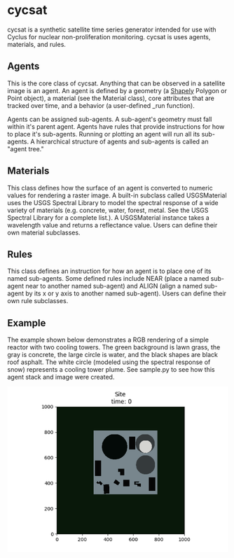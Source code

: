 # cycsat
cycsat is a synthetic satellite time series generator intended for use with Cyclus for nuclear non-proliferation monitoring. cycsat is uses agents, materials, and rules.

## Agents
This is the core class of cycsat. Anything that can be observed in a satellite image is an agent. An agent is defined by a geometry (a [Shapely](https://pypi.python.org/pypi/Shapely) Polygon or Point object), a material (see the Material class), core attributes that are tracked over time, and a behavior (a user-defined _run function).

Agents can be assigned sub-agents. A sub-agent's geometry must fall within it's parent agent. Agents have rules that provide instructions for how to place it's sub-agents. Running or plotting an agent will run all its sub-agents. A hierarchical structure of agents and sub-agents is called an "agent tree."

## Materials
This class defines how the surface of an agent is converted to numeric values for rendering a raster image. A built-in subclass called USGSMaterial uses the USGS Spectral Library to model the spectral response of a wide variety of materials (e.g. concrete, water, forest, metal. See the USGS Spectral Library for a complete list.). A USGSMaterial instance takes a wavelength value and returns a reflectance value. Users can define their own material subclasses.

## Rules
This class defines an instruction for how an agent is to place one of its named sub-agents. Some defined rules include NEAR (place a named sub-agent near to another named sub-agent) and ALIGN (align a named sub-agent by its x or y axis to another named sub-agent). Users can define their own rule subclasses.

## Example
The example shown below demonstrates a RGB rendering of a simple reactor with two cooling towers. The green background is lawn grass, the gray is concrete, the large circle is water, and the black shapes are black roof asphalt. The white circle (modeled using the spectral response of snow) represents a cooling tower plume. See sample.py to see how this agent stack and image were created.

![example png](/samples/site_render_example.png?raw=true "example")
